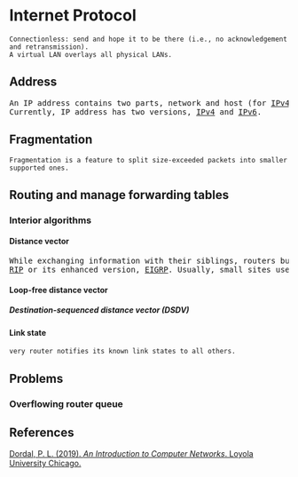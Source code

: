 # Internet Protocol
```
Connectionless: send and hope it to be there (i.e., no acknowledgement and retransmission).  
A virtual LAN overlays all physical LANs.
```
## Address
<pre>An IP address contains two parts, network and host (for <a href="ipv4.md">IPv4</a> and interface identifier for <a href="ipv6.md">IPv6</a>). 
Currently, IP address has two versions, <a href="ipv4.md">IPv4</a> and <a href="ipv6.md">IPv6</a>.</pre>
## Fragmentation
```
Fragmentation is a feature to split size-exceeded packets into smaller supported ones.
```
## Routing and manage forwarding tables
### Interior algorithms
#### Distance vector
<pre>
While exchanging information with their siblings, routers build their forwarding tables periodically using 
<a href="rip.md">RIP</a> or its enhanced version, <a href="eigrp.md">EIGRP</a>. Usually, small sites use this algorithm.
</pre>
#### Loop-free distance vector
##### Destination-sequenced distance vector (DSDV) 
#### Link state
```
very router notifies its known link states to all others.
```
## Problems
### Overflowing router queue
## References
[Dordal, P. L. (2019). *An Introduction to Computer Networks*. Loyola University Chicago.](http://intronetworks.cs.luc.edu/)
